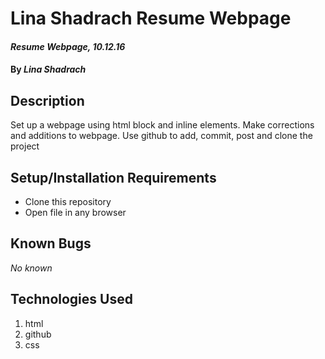 # Lina Shadrach Resume Webpage

#### _Resume Webpage, 10.12.16_

#### By _**Lina Shadrach**_

## Description

Set up a webpage using html block and inline elements. Make corrections and additions to webpage. Use github to add, commit, post and clone the project

## Setup/Installation Requirements

* Clone this repository
* Open file in any browser


## Known Bugs

_No known_


## Technologies Used

1. html
2. github
3. css

